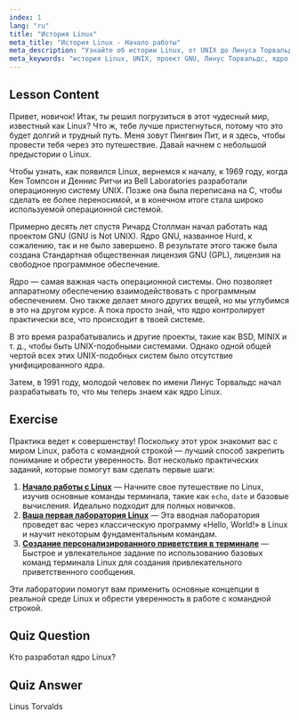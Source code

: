 ```yaml
---
index: 1
lang: "ru"
title: "История Linux"
meta_title: "История Linux - Начало работы"
meta_description: "Узнайте об истории Linux, от UNIX до Линуса Торвальдса и проекта GNU. Поймите его истоки и эволюцию для начинающих."
meta_keywords: "история Linux, UNIX, проект GNU, Линус Торвальдс, ядро Linux, Linux для начинающих, учебник по Linux, руководство по Linux"
---
```


## Lesson Content

Привет, новичок! Итак, ты решил погрузиться в этот чудесный мир, известный как Linux? Что ж, тебе лучше пристегнуться, потому что это будет долгий и трудный путь. Меня зовут Пингвин Пит, и я здесь, чтобы провести тебя через это путешествие. Давай начнем с небольшой предыстории о Linux.

Чтобы узнать, как появился Linux, вернемся к началу, к 1969 году, когда Кен Томпсон и Деннис Ритчи из Bell Laboratories разработали операционную систему UNIX. Позже она была переписана на C, чтобы сделать ее более переносимой, и в конечном итоге стала широко используемой операционной системой.

Примерно десять лет спустя Ричард Столлман начал работать над проектом GNU (GNU is Not UNIX). Ядро GNU, названное Hurd, к сожалению, так и не было завершено. В результате этого также была создана Стандартная общественная лицензия GNU (GPL), лицензия на свободное программное обеспечение.

Ядро — самая важная часть операционной системы. Оно позволяет аппаратному обеспечению взаимодействовать с программным обеспечением. Оно также делает много других вещей, но мы углубимся в это на другом курсе. А пока просто знай, что ядро контролирует практически все, что происходит в твоей системе.

В это время разрабатывались и другие проекты, такие как BSD, MINIX и т. д., чтобы быть UNIX-подобными системами. Однако одной общей чертой всех этих UNIX-подобных систем было отсутствие унифицированного ядра.

Затем, в 1991 году, молодой человек по имени Линус Торвальдс начал разрабатывать то, что мы теперь знаем как ядро Linux.

## Exercise

Практика ведет к совершенству! Поскольку этот урок знакомит вас с миром Linux, работа с командной строкой — лучший способ закрепить понимание и обрести уверенность. Вот несколько практических заданий, которые помогут вам сделать первые шаги:

1. **[Начало работы с Linux](https://labex.io/ru/labs/linux-getting-started-with-linux-446315)** — Начните свое путешествие по Linux, изучив основные команды терминала, такие как `echo`, `date` и базовые вычисления. Идеально подходит для полных новичков.
2. **[Ваша первая лаборатория Linux](https://labex.io/ru/labs/linux-your-first-linux-lab-270253)** — Эта вводная лаборатория проведет вас через классическую программу «Hello, World!» в Linux и научит некоторым фундаментальным командам.
3. **[Создание персонализированного приветствия в терминале](https://labex.io/ru/labs/linux-create-personalized-terminal-greeting-446322)** — Быстрое и увлекательное задание по использованию базовых команд терминала Linux для создания привлекательного приветственного сообщения.

Эти лаборатории помогут вам применить основные концепции в реальной среде Linux и обрести уверенность в работе с командной строкой.

## Quiz Question

Кто разработал ядро Linux?

## Quiz Answer

Linus Torvalds
